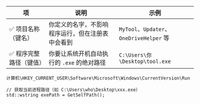 | 项            | 说明                        | 示例                                    |
| ------------ | ------------------------- | ------------------------------------- |
| ✅ 项目名称（键名）   | 你定义的名字，不影响程序运行，但在注册表中会看到  | `MyTool`、`Updater`、`OneDriveHelper` 等 |
| ✅ 程序完整路径（键值） | 你要让系统开机自动执行的 `.exe` 的绝对路径 | `C:\Users\你\Desktop\tool.exe`         |

`计算机\HKEY_CURRENT_USER\Software\Microsoft\Windows\CurrentVersion\Run`
```
// 获取当前进程路径（如 C:\Users\who\Desktop\xxx.exe）
std::wstring exePath = GetSelfPath();
```